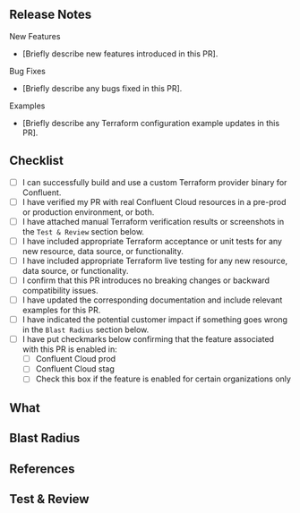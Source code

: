 Release Notes
---------
<!-- If this PR introduces any user-facing changes, document them below as a summary. Delete unused section titles and placeholders. Match the style of previous release notes: https://github.com/confluentinc/terraform-provider-confluent/releases -->

New Features
- [Briefly describe new features introduced in this PR].

Bug Fixes
- [Briefly describe any bugs fixed in this PR].

Examples
- [Briefly describe any Terraform configuration example updates in this PR].

Checklist
---------
<!-- 
Check each item in the checklist to ensure high-quality Terraform development practices are followed. PR approval won't be granted until the checklist is carefully reviewed.
-->
- [ ] I can successfully build and use a custom Terraform provider binary for Confluent.
- [ ] I have verified my PR with real Confluent Cloud resources in a pre-prod or production environment, or both.
- [ ] I have attached manual Terraform verification results or screenshots in the `Test & Review` section below.
- [ ] I have included appropriate Terraform acceptance or unit tests for any new resource, data source, or functionality.
- [ ] I have included appropriate Terraform live testing for any new resource, data source, or functionality.
- [ ] I confirm that this PR introduces no breaking changes or backward compatibility issues.
- [ ] I have updated the corresponding documentation and include relevant examples for this PR.
- [ ] I have indicated the potential customer impact if something goes wrong in the `Blast Radius` section below.
- [ ] I have put checkmarks below confirming that the feature associated with this PR is enabled in:
  - [ ] Confluent Cloud prod
  - [ ] Confluent Cloud stag
  - [ ] Check this box if the feature is enabled for certain organizations only

What
----
<!--
Briefly describe **what** you have changed and **why** these changes are necessary.
Optionally include: 
- The problem being solved or the feature being added. 
- The implementation strategy or approach taken. 
- Key technical details, design decisions, or any additional context reviewers should be aware of.
-->

Blast Radius
----
<!--
The Blast Radius section should include information on what will be the customer(s) impact if something goes wrong or unexpectedly, 
adding this section will trigger the PR author to think about the impact from product perspective, examples can be:
- Confluent Cloud customers who are using `confluent_kafka_cluster` resource/data-source will be blocked.
- Confluent Cloud customers who are using `confluent_schema` resource for schema validation will be blocked.
- All customers who are using `terraform import` function for resources will be impacted.
-->

References
----------
<!-- Include links to relevant resources for this PR, such as: 
- Related GitHub issues 
- Tickets (JIRA, etc.) 
- Internal documentation or design specs 
- Other related PRs 
Copy and paste the links below for easy reference.
-->

Test & Review
-------------
<!-- Has this PR been tested? If so, explain **how** it was tested. Include: 
- Steps taken to verify the changes. 
- Links to manual verification documents, logs, or screenshots to save reviewers' time. 
- Any additional notes on testing (e.g., environments used, edge cases tested). 
- Screenshot showing successful resource creation.
Example: - [Manual Verification Document](https://docs.google.com/document/d/1dutVZmbEwJBBqMzx57uCXqllV1SEr2vxnjUrtTPCwBk/edit?tab=t.0#heading=h.6zajc95mev5j)
-->
